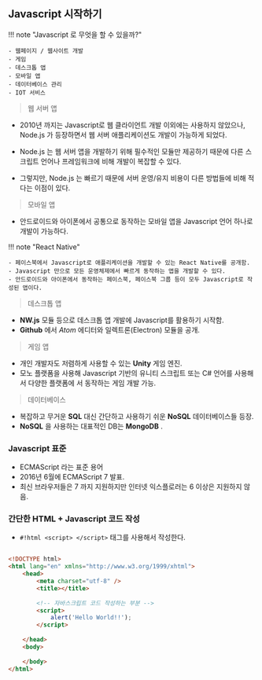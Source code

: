 ## Javascript 시작하기

!!! note "Javascript 로 무엇을 할 수 있을까?"

    - 웹페이지 / 웹사이트 개발
    - 게임
    - 데스크톱 앱
    - 모바일 앱
    - 데이터베이스 관리
    - IOT 서비스

> 웹 서버 앱

- 2010년 까지는 Javascript로 웹 클라이언트 개발 이외에는 사용하지 않았으나, Node.js 가 등장하면서 웹 서버 애플리케이션도 개발이 가능하게 되었다.

- Node.js 는 웹 서버 앱을 개발하기 위해 필수적인 모듈만 제공하기 때문에 다른 스크립트 언어나 프레임워크에 비해 개발이 복잡할 수 있다.

- 그렇지만, Node.js 는 빠르기 때문에 서버 운영/유지 비용이 다른 방법들에 비해 적다는 이점이 있다.

> 모바일 앱

- 안드로이드와 아이폰에서 공통으로 동작하는 모바일 앱을 Javascript 언어 하나로 개발이 가능하다.

!!! note "React Native"

    - 페이스북에서 Javascript로 애플리케이션을 개발할 수 있는 React Native를 공개함.
    - Javascript 만으로 모든 운영체제에서 빠르게 동작하는 앱을 개발할 수 있다.
    - 안드로이드와 아이폰에서 동작하는 페이스북, 페이스북 그룹 등이 모두 Javascript로 작성된 앱이다.

> 데스크톱 앱

- **NW.js** 모듈 등으로 데스크톱 앱 개발에 Javascript를 활용하기 시작함.
- **Github** 에서 *Atom* 에디터와 일렉트론(Electron) 모듈을 공개.


> 게임 앱

- 개인 개발자도 저렴하게 사용할 수 있는 **Unity** 게임 엔진.
- 모노 플랫폼을 사용해 Javascript 기반의 유니티 스크립트 또는 C# 언어를 사용해서 다양한 플랫폼에 서 동작하는 게임 개발 가능.


> 데이터베이스

- 복잡하고 무거운 **SQL** 대신 간단하고 사용하기 쉬운 **NoSQL** 데이터베이스들 등장.
- **NoSQL** 을 사용하는 대표적인 DB는  **MongoDB** .


### Javascript 표준

- ECMAScript 라는 표준 용어
- 2016년 6월에 ECMAScript 7 발표.
- 최신 브라우저들은 7 까지 지원하지만 인터넷 익스플로러는 6 이상은 지원하지 않음.


### 간단한 HTML + Javascript 코드 작성

- `#!html <script> </script>` 태그를 사용해서 작성한다.

``` html

<!DOCTYPE html>
<html lang="en" xmlns="http://www.w3.org/1999/xhtml">
    <head>
        <meta charset="utf-8" />
        <title></title>
        
        <!-- 자바스크립트 코드 작성하는 부분 -->
        <script>
            alert('Hello World!!');
        </script>            
        
    </head>
    <body>
        
    </body>
</html>

```